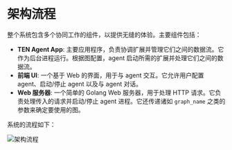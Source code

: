 # 架构流程

整个系统包含多个协同工作的组件，以提供无缝的体验。主要组件包括：

- **TEN Agent App**: 主要应用程序，负责协调扩展并管理它们之间的数据流。它作为后台进程运行。根据图配置，agent 启动所需的扩展并处理它们之间的数据流。
- **前端 UI**: 一个基于 Web 的界面，用于与 agent 交互。它允许用户配置 agent、启动/停止 agent 以及与 agent 对话。
- **Web 服务器**: 一个简单的 Golang Web 服务器，用于处理 HTTP 请求。它负责处理传入的请求并启动/停止 agent 进程。它还传递诸如 `graph_name` 之类的参数来确定要使用的图。

系统的流程如下：

![架构流程](https://github.com/TEN-framework/docs/blob/main/assets/png/architecture_flow.png?raw=true)
